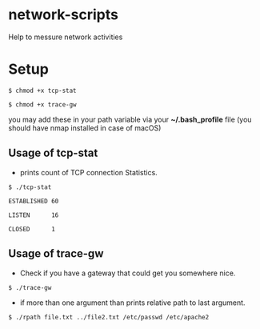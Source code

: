 
# network-scripts
Help to messure network activities

# Setup
`$ chmod +x tcp-stat`

`$ chmod +x trace-gw`

you may add these in your path variable via your **~/.bash_profile** file (you should have nmap installed in case of macOS)

## Usage of tcp-stat
- prints count of TCP connection Statistics.

`$ ./tcp-stat`

`ESTABLISHED 60`

`LISTEN      16`

`CLOSED      1`


## Usage of trace-gw
- Check if you have a gateway that could get you somewhere nice.

`$ ./trace-gw`
- if more than one argument than prints relative path to last argument.

`$ ./rpath file.txt ../file2.txt /etc/passwd /etc/apache2`
